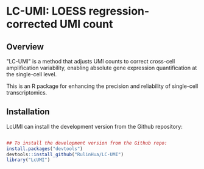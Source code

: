 # LC-UMI: LOESS regression-corrected UMI count

## Overview
"LC-UMI" is a method that adjusts UMI counts to correct cross-cell amplification variability, enabling absolute gene expression quantification at the single-cell level.

This is an R package for enhancing the precision and reliability of single-cell transcriptomics. 

## Installation
LcUMI can install the development version from the Github repository:
``` r

## To install the development version from the Github repo:
install.packages("devtools")
devtools::install_github("RulinHua/LC-UMI")
library("LcUMI")
```
